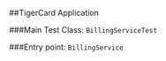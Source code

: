 ##TigerCard Application

###Main Test Class: `BillingServiceTest`

###Entry point: `BillingService`
